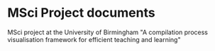 # MSci Project documents

MSci project at the University of Birmingham "A compilation process visualisation framework for efficient teaching and learning"
